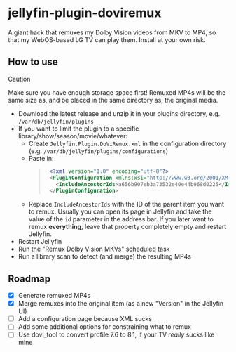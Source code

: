 # jellyfin-plugin-doviremux
A giant hack that remuxes my Dolby Vision videos from MKV to MP4, so that my WebOS-based LG TV can play them. Install at your own risk.

## How to use
> [!CAUTION]
>  Make sure you have enough storage space first! Remuxed MP4s will be the same size as, and be placed in the same directory as, the original media.

- Download the latest release and unzip it in your plugins directory, e.g. `/var/db/jellyfin/plugins`
- If you want to limit the plugin to a specific library/show/season/movie/whatever:
  - Create `Jellyfin.Plugin.DoViRemux.xml` in the configuration directory (e.g. `/var/db/jellyfin/plugins/configurations`)
  - Paste in:
    > ```xml
    >  <?xml version="1.0" encoding="utf-8"?>
    >  <PluginConfiguration xmlns:xsi="http://www.w3.org/2001/XMLSchema-instance" xmlns:xsd="http://www.w3.org/2001/XMLSchema">
    >    <IncludeAncestorIds>a656b907eb3a73532e40e44b968d0225</IncludeAncestorIds>
    >  </PluginConfiguration>
    >  ```
  - Replace `IncludeAncestorIds` with the ID of the parent item you want to remux. Usually you can open its page in Jellyfin and take the value of the `id` parameter in the address bar. If you later want to remux **everything**, leave that property completely empty and restart Jellyfin.
- Restart Jellyfin
- Run the "Remux Dolby Vision MKVs" scheduled task
- Run a library scan to detect (and merge) the resulting MP4s

## Roadmap
- [x] Generate remuxed MP4s
- [x] Merge remuxes into the original item (as a new "Version" in the Jellyfin UI)
- [ ] Add a configuration page because XML sucks
- [ ] Add some additional options for constraining what to remux
- [ ] Use dovi_tool to convert profile 7.6 to 8.1, if your TV *really* sucks like mine
